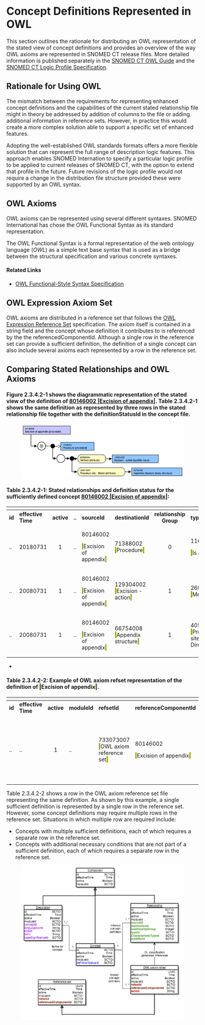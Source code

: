 # Concept Definitions Represented in OWL

This section outlines the rationale for distributing an OWL representation of the stated view of concept definitions and provides an overview of the way OWL axioms are represented in SNOMED CT release files. More detailed information is published separately in the [SNOMED CT OWL Guide](https://app.gitbook.com/o/h8Z6qGxuQrzM9vbx5bPT/s/UVgNFMSypqSsi48DpFEe/) and the [SNOMED CT Logic Profile Specification](https://app.gitbook.com/o/h8Z6qGxuQrzM9vbx5bPT/s/hRUJsLa2ant5L63pkp1O/).

## Rationale for Using OWL

The mismatch between the requirements for representing enhanced concept definitions and the capabilities of the current stated relationship file might in theory be addressed by addition of columns to the file or adding additional information in reference sets. However, in practice this would create a more complex solution able to support a specific set of enhanced features.

Adopting the well-established OWL standards formats offers a more flexible solution that can represent the full range of description logic features. This approach enables SNOMED Internation to specify a particular logic profile to be applied to current releases of SNOMED CT, with the option to extend that profile in the future. Future revisions of the logic profile would not require a change in the distribution file structure provided these were supported by an OWL syntax.

## OWL Axioms

OWL axioms can be represented using several different syntaxes. SNOMED International has chose the OWL Functional Syntax as its standard representation.

The OWL Functional Syntax is a formal representation of the web ontology language (_OWL_) as a simple text base syntax that is used as a bridge between the structural specification and various concrete syntaxes.

#### Related Links

* [OWL Functional-Style Syntax Specification](https://www.w3.org/TR/owl2-syntax/#Functional-Style_Syntax)

## OWL Expression Axiom Set

OWL axioms are distributed in a reference set that follows the [OWL Expression Reference Set](<../../../5 reference-set-release-files-specification/5.2 reference-set-types/5.2.1 content-reference-sets/5.2.1.9-owl-expression-reference-set.md>) specification. The axiom itself is contained in a string field and the concept whose definition it contributes to is referenced by the the referencedComponentId. Although a single row in the reference set can provide a sufficient definition, the definition of a single concept can also include several axioms each represented by a row in the reference set.

## Comparing Stated Relationships and OWL Axioms

#### Figure 2.3.4.2-1 shows the diagrammatic representation of the stated view of the definition of [80146002 |Excision of appendix|](http://snomed.info/id/80146002). Table 2.3.4.2-1 shows the same definition as represented by three rows in the stated relationship file together with the definitionStatusId in the concept file.

<figure><img src="../../../.gitbook/assets/Image 15-07-2025 at 12.12.jpeg" alt=""><figcaption></figcaption></figure>

#### Table 2.3.4.2-1: Stated relationships and definition status for the sufficiently defined concept [80146002 |Excision of appendix|](http://snomed.info/id/80146002):

<table data-header-hidden data-full-width="true"><thead><tr><th width="45.87109375"></th><th width="98.80078125"></th><th width="74.62890625" align="center"></th><th width="43.6484375"></th><th width="109.93359375"></th><th width="125.9296875"></th><th width="115.24609375" align="center"></th><th width="116.3203125"></th><th width="40.05859375"></th><th width="40"></th></tr></thead><tbody><tr><td><strong>id</strong></td><td><strong>effective Time</strong></td><td align="center"><strong>active</strong></td><td><strong>..</strong></td><td><strong>sourceId</strong></td><td><strong>destinationId</strong></td><td align="center"><strong>relationship Group</strong></td><td><strong>typeId</strong></td><td><strong>..</strong></td><td><strong>..</strong></td></tr><tr><td>..</td><td>20180731</td><td align="center">1</td><td>..</td><td><p>80146002 </p><p><mark style="color:blue;">|</mark>Excision of appendix<mark style="color:blue;">|</mark></p></td><td>71388002 <mark style="color:blue;">|</mark>Procedure<mark style="color:blue;">|</mark></td><td align="center">0</td><td><p>116680003 </p><p><mark style="color:blue;">|</mark>Is a<mark style="color:blue;">|</mark></p></td><td>..</td><td>..</td></tr><tr><td>..</td><td>20080731</td><td align="center">1</td><td>..</td><td><p>80146002 </p><p><mark style="color:blue;">|</mark>Excision of appendix<mark style="color:blue;">|</mark></p></td><td>129304002 <mark style="color:blue;">|</mark>Excision - action<mark style="color:blue;">|</mark></td><td align="center">1</td><td>260686004 <mark style="color:blue;">|</mark>Method<mark style="color:blue;">|</mark></td><td>..</td><td>..</td></tr><tr><td>..</td><td>20080731</td><td align="center">1</td><td>..</td><td><p>80146002 </p><p><mark style="color:blue;">|</mark>Excision of appendix<mark style="color:blue;">|</mark></p></td><td>66754008 <mark style="color:blue;">|</mark>Appendix structure<mark style="color:blue;">|</mark>  </td><td align="center">1</td><td>405813007 <mark style="color:blue;">|</mark>Procedure site - Direct<mark style="color:blue;">|</mark></td><td>..</td><td>..</td></tr></tbody></table>

*

#### Table 2.3.4.2-2: Example of OWL axiom refset representation of the definition of <mark style="color:blue;">|</mark>Excision of appendix<mark style="color:blue;">|</mark>.

<table data-header-hidden data-full-width="true"><thead><tr><th width="40"></th><th width="90.79296875"></th><th width="72.73828125" align="center"></th><th width="95.2109375"></th><th></th><th width="199.3046875"></th><th width="408.99609375"></th></tr></thead><tbody><tr><td><strong>id</strong></td><td><strong>effective Time</strong></td><td align="center"><strong>active</strong></td><td><strong>moduleId</strong></td><td><strong>refsetId</strong></td><td><strong>referenceComponentId</strong></td><td><strong>owlExpression</strong></td></tr><tr><td>..</td><td>..</td><td align="center">1</td><td>..</td><td>733073007 <mark style="color:blue;">|</mark>OWL axiom reference set<mark style="color:blue;">|</mark></td><td><p>80146002 </p><p><mark style="color:blue;">|</mark>Excision of appendix<mark style="color:blue;">|</mark></p></td><td><p>EquivalentClasses(:80146002 ObjectIntersectionOf(:71388002 ObjectSomeValuesFrom(:609096000 ObjectIntersectionOf(ObjectSomeValuesFrom</p><p>(:260686004 :129304002)ObjectSomeValuesFrom</p><p>(:405813007 :66754008)))))</p></td></tr></tbody></table>

Table 2.3.4.2-2 shows a row in the OWL axiom reference set file representing the same definition. As shown by this example, a single sufficient definition is represented by a single row in the reference set. However, some concept definitions may require multiple rows in the reference set. Situations in which multiple row are required include:

* Concepts with multiple sufficient definitions, each of which requires a separate row in the reference set.
* Concepts with additional necessary conditions that are not part of a sufficient definition, each of which requires a separate row in the reference set.

<div data-full-width="true"><figure><img src="../../../images/71172651.png" alt=""><figcaption></figcaption></figure></div>
